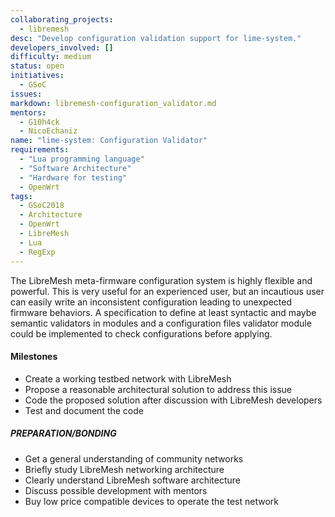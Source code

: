 ```yaml
---
collaborating_projects:
  - libremesh
desc: "Develop configuration validation support for lime-system."
developers_involved: []
difficulty: medium
status: open
initiatives:
  - GSoC
issues:
markdown: libremesh-configuration_validator.md
mentors:
  - G10h4ck
  - NicoEchaniz
name: "lime-system: Configuration Validator"
requirements:
  - "Lua programming language"
  - "Software Architecture"
  - "Hardware for testing"
  - OpenWrt
tags:
  - GSoC2018
  - Architecture
  - OpenWrt
  - LibreMesh
  - Lua
  - RegExp
---
```



The LibreMesh meta-firmware configuration system is highly flexible and
powerful. This is very useful for an experienced user, but an incautious user
can easily write an inconsistent configuration leading to unexpected firmware
behaviors. A specification to define at least syntactic and maybe semantic
validators in modules and a configuration files validator module could be
implemented to check configurations before applying.


#### Milestones

* Create a working testbed network with LibreMesh
* Propose a reasonable architectural solution to address this issue
* Code the proposed solution after discussion with LibreMesh developers
* Test and document the code


##### PREPARATION/BONDING

* Get a general understanding of community networks
* Briefly study LibreMesh networking architecture
* Clearly understand LibreMesh software architecture
* Discuss possible development with mentors
* Buy low price compatible devices to operate the test network
